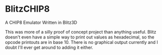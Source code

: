 # BlitzCHIP8
A CHIP8 Emulator Written in Blitz3D

This was more of a silly proof of concept project than anything useful. Blitz doesn't even have a simple way to print out values as hexadecimal, so the opcode printouts are in base 10. There is no graphical output currently and I doubt I'll ever get around to adding it either.
